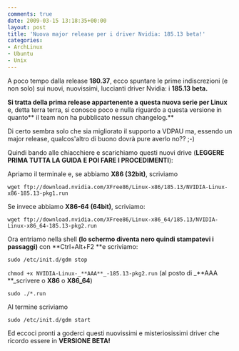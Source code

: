 ```yaml
---
comments: true
date: 2009-03-15 13:18:35+00:00
layout: post
title: 'Nuova major release per i driver Nvidia: 185.13 beta!'
categories:
- ArchLinux
- Ubuntu
- Unix
---
```


A poco tempo dalla release **180.37**, ecco spuntare le prime indiscrezioni (e non solo) sui nuovi, nuovissimi, luccianti driver Nvidia: i **185.13 beta.**

**Si tratta della prima release appartenente a questa nuova serie per Linux** e, detta terra terra, si conosce poco e nulla riguardo a questa versione in quanto** il team non ha pubblicato nessun changelog.**

Di certo sembra solo che sia migliorato il supporto a VDPAU ma, essendo un major release, qualcos'altro di buono dovrà pure averlo no?? ;-)

Quindi bando alle chiacchiere e scarichiamo questi nuovi drive (**LEGGERE PRIMA TUTTA LA GUIDA** **E POI FARE I PROCEDIMENTI**):

Apriamo il terminale e, se abbiamo **X86 (32bit)**, scriviamo


`wget ftp://download.nvidia.com/XFree86/Linux-x86/185.13/NVIDIA-Linux-x86-185.13-pkg1.run`



Se invece abbiamo **X86-64 (64bit)**, scriviamo:


`wget ftp://download.nvidia.com/XFree86/Linux-x86_64/185.13/NVIDIA-Linux-x86_64-185.13-pkg2.run`



Ora entriamo nella shell **(lo schermo diventa nero quindi stampatevi i passaggi)** con **Ctrl+Alt+F2 **e scriviamo:


`sudo /etc/init.d/gdm stop`




`chmod +x NVIDIA-Linux-_**AAA**_-185.13-pkg2.run` (al posto di _**AAA **_scrivere o **X86** o **X86_64**)




`sudo ./*.run`



Al termine scriviamo


`sudo /etc/init.d/gdm start`



Ed eccoci pronti a goderci questi nuovissimi e misteriosissimi driver che ricordo essere in **VERSIONE BETA!**
